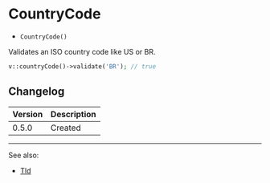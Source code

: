 # CountryCode

- `CountryCode()`

Validates an ISO country code like US or BR.

```php
v::countryCode()->validate('BR'); // true
```

## Changelog

Version | Description
--------|-------------
  0.5.0 | Created

***
See also:

- [Tld](Tld.md)
